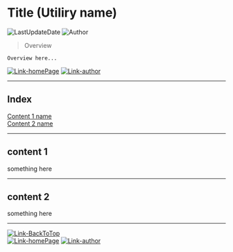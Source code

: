 <a id='0'></a>

# Title (Utiliry name)  

![LastUpdateDate](https://img.shields.io/badge/Last_update_on-xxxx|xx|xx-green)
![Author](https://img.shields.io/badge/Author-xxxxxx-blue)

> Overview
```
Overview here...
```

[![Link-homePage](https://img.shields.io/badge/Link-Back_to_project_home_page-yellow)](https://github.com/sanyuankexie/GamEToolbox)
[![Link-author](https://img.shields.io/badge/Link-Visit_author-orange)](https://github.com/VisualDust)


---
## Index  

[Content 1 name](#1)  
[Content 2 name](#2)

---

## <a id='1'>content 1</a>  

something here

---

## <a id='2'>content 2</a>  

something here

---

[![Link-BackToTop](https://img.shields.io/badge/Link-Back_to_top-green)](#0)  
[![Link-homePage](https://img.shields.io/badge/Link-Back_to_project_home_page-yellow)](https://github.com/sanyuankexie/GamEToolbox)
[![Link-author](https://img.shields.io/badge/Link-Visit_author-orange)](https://github.com/VisualDust)
